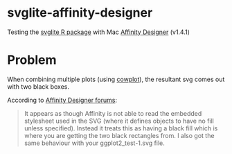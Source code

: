 # svglite-affinity-designer

Testing the [svglite R package](https://cran.r-project.org/web/packages/svglite/index.html) with Mac [Affinity Designer](https://affinity.serif.com) (v1.4.1)

# Problem

When combining multiple plots (using [cowplot](https://cran.r-project.org/web/packages/cowplot/)), the resultant svg comes out with two black boxes. 

According to [Affinity Designer forums](https://affinity.serif.com/forum/index.php?/topic/18153-svg-from-r-using-ggplot2svglitecowplot/):

> It appears as though Affinity is not able to read the embedded stylesheet used in the SVG (where it defines objects to have no fill unless specified). Instead it treats this as having a black fill which is where you are getting the two black rectangles from. I also got the same behaviour with your ggplot2_test-1.svg file.
